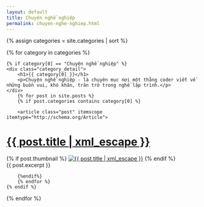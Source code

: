 ```yaml
---
layout: default
title: Chuyện nghề nghiệp
permalink: chuyen-nghe-nghiep.html
---
```



{% assign categories = site.categories | sort %}
<div id="index">

{% for category in categories %}

	{% if category[0] == "Chuyện nghề nghiệp" %}
	<div class="category_detail">
		<h1>{{ category[0] }}</h1>
		<p>Chuyện nghề nghiệp - là chuyên mục nơi một thằng coder viết về những buồn vui, khó khăn, trăn trở trong nghề lập trình.</p>
	</div>
		{% for post in site.posts %}
		{% if post.categories contains category[0] %}

		<article class="post" itemscope itemtype="http://schema.org/Article">
  <h1 itemprop="name"><a href="{{ post.url }}" title="{{ post.title | xml_escape }}" >{{ post.title | xml_escape }}</a></h1>
  {% if post.thumbnail %}
  <a href="{{ post.url }}"><img itemprop="image" src="{{ site.baseurl }}images/{{ post.thumbnail }}" alt="{{ post.title | xml_escape }}" class="post_thumbnail"></a>
  {% endif %}
  <div class="excerpt" itemprop="description">
    {{ post.excerpt }}
  </div>
  <div class="clear"></div>
</article>

		{%endif%}
		{% endfor %}
	{% endif %}

{% endfor %}
</div>

